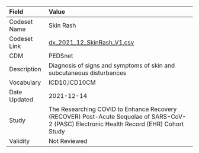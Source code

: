 |Field        |Value                                                                                                                                    |
|:------------|:----------------------------------------------------------------------------------------------------------------------------------------|
|Codeset Name |Skin Rash                                                                                                                                |
|Codeset Link |[dx_2021_12_SkinRash_V1.csv](https://github.com/PEDSnet/Variable-Dictionary/blob/main/conditions/dx_2021_12_SkinRash_V1.csv.csv)         |
|CDM          |PEDSnet                                                                                                                                  |
|Description  |Diagnosis of signs and symptoms of skin and subcutaneous disturbances                                                                    |
|Vocabulary   |ICD10,ICD10CM                                                                                                                            |
|Date Updated |2021-12-14                                                                                                                               |
|Study        |The Researching COVID to Enhance Recovery (RECOVER) Post-Acute Sequelae of SARS-CoV-2 (PASC) Electronic Health Record (EHR) Cohort Study |
|Validity     |Not Reviewed                                                                                                                             |
